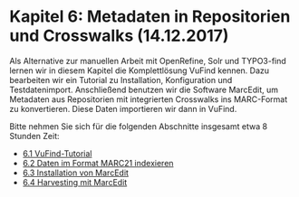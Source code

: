 # Kapitel 6: Metadaten in Repositorien und Crosswalks \(14.12.2017\)

Als Alternative zur manuellen Arbeit mit OpenRefine, Solr und TYPO3-find lernen wir in diesem Kapitel die Komplettlösung VuFind kennen. Dazu bearbeiten wir ein Tutorial zu Installation, Konfiguration und Testdatenimport. Anschließend benutzen wir die Software MarcEdit, um Metadaten aus Repositorien mit integrierten Crosswalks ins MARC-Format zu konvertieren. Diese Daten importieren wir dann in VuFind.

Bitte nehmen Sie sich für die folgenden Abschnitte insgesamt etwa 8 Stunden Zeit:

* [6.1 VuFind-Tutorial](/kapitel-6/61_vufind-tutorial.md)
* [6.2 Daten im Format MARC21 indexieren](/kapitel-6/62_daten-im-format-marc21-indexieren.md)
* [6.3 Installation von MarcEdit](/kapitel-6/63_installation-von-marcedit.md)
* [6.4 Harvesting mit MarcEdit](/kapitel-6/64_harvesting-mit-marcedit.md)
